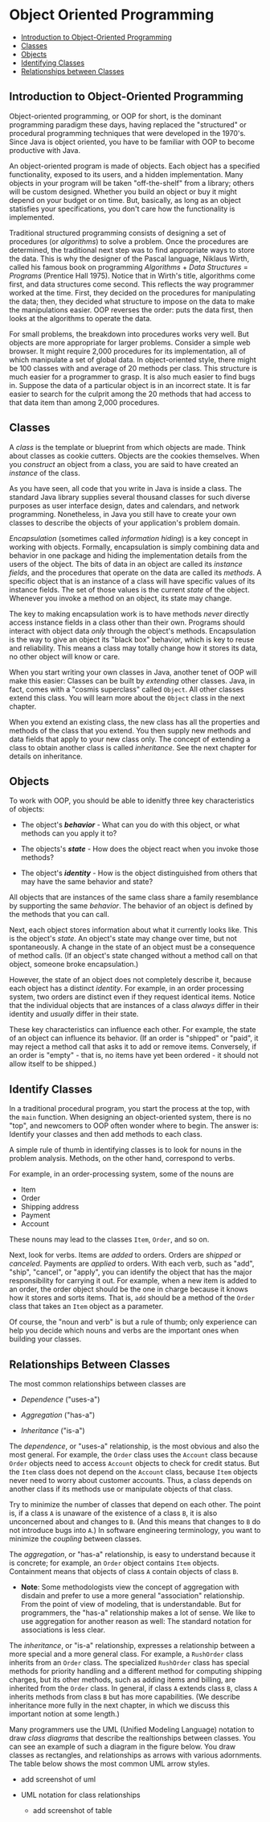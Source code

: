 # Object Oriented Programming

- [Introduction to Object-Oriented Programming]()
- [Classes](#classes)
- [Objects](#objects)
- [Identifying Classes](#identify-classes)
- [Relationships between Classes](#relationships-between-classes)

## Introduction to Object-Oriented Programming

Object-oriented programming, or OOP for short, is the dominant programming paradigm these days, having replaced the "structured" or procedural programming techniques that were developed in the 1970's. Since Java is object oriented, you have to be familiar with OOP to become productive with Java.

An object-oriented program is made of objects. Each object has a specified functionality, exposed to its users, and a hidden implementation. Many objects in your program will be taken "off-the-shelf" from a library; others will be custom designed. Whether you build an object or buy it might depend on your budget or on time. But, basically, as long as an object statisfies your specifications, you don't care how the functionality is implemented.

Traditional structured programming consists of designing a set of procedures (or _algorithms_) to solve a problem. Once the procedures are determined, the traditional next step was to find appropriate ways to store the data. This is why the designer of the Pascal language, Niklaus Wirth, called his famous book on programming _Algorithms_ + _Data Structures_ = _Programs_ (Prentice Hall 1975). Notice that in Wirth's title, algorithms come first, and data structures come second. This reflects the way programmer worked at the time. First, they decided on the procedures for manipulating the data; then, they decided what structure to impose on the data to make the manipulations easier. OOP reverses the order: puts the data first, then looks at the algorithms to operate the data.

For small problems, the breakdown into procedures works very well. But objects are more appropriate for larger problems. Consider a simple web browser. It might require 2,000 procedures for its implementation, all of which manipulate a set of global data. In object-oriented style, there might be 100 classes with and average of 20 methods per class. This structure is much easier for a programmer to grasp. It is also much easier to find bugs in. Suppose the data of a particular object is in an incorrect state. It is far easier to search for the culprit among the 20 methods that had access to that data item than among 2,000 procedures.

## Classes

A _class_ is the template or blueprint from which objects are made. Think about classes as cookie cutters. Objects are the cookies themselves. When you _construct_ an object from a class, you are said to have created an _instance_ of the class.

As you have seen, all code that you write in Java is inside a class. The standard Java library supplies several thousand classes for such diverse purposes as user interface design, dates and calendars, and network programming. Nonetheless, in Java you still have to create your own classes to describe the objects of your application's problem domain.

_Encapsulation_ (sometimes called _information hiding_) is a key concept in working with objects. Formally, encapsulation is simply combining data and behavior in one package and hiding the implementation details from the users of the object. The bits of data in an object are called its _instance fields_, and the procedures that operate on the data are called its _methods_. A specific object that is an instance of a class will have specific values of its instance fields. The set of those values is the current _state_ of the object. Whenever you invoke a method on an object, its state may change.

The key to making encapsulation work is to have methods _never_ directly access instance fields in a class other than their own. Programs should interact with object data _only_ through the object's methods. Encapsulation is the way to give an object its "black box" behavior, which is key to reuse and reliability. This means a class may totally change how it stores its data, no other object will know or care.

When you start writing your own classes in Java, another tenet of OOP will make this easier: Classes can be built by _extending_ other classes. Java, in fact, comes with a "cosmis superclass" called `Object`. All other classes extend this class. You will learn more about the `Object` class in the next chapter.

When you extend an existing class, the new class has all the properties and methods of the class that you extend. You then supply new methods and data fields that apply to your new class only. The concept of extending a class to obtain another class is called _inheritance_. See the next chapter for details on inheritance.

## Objects

To work with OOP, you should be able to idenitfy three key characteristics of objects:

- The object's _**behavior**_ - What can you do with this object, or what methods can you apply it to?

- The objects's _**state**_ - How does the object react when you invoke those methods?

- The object's _**identity**_ - How is the object distinguished from others that may have the same behavior and state?

All objects that are instances of the same class share a family resemblance by supporting the same _behavior_. The behavior of an object is defined by the methods that you can call.

Next, each object stores information about what it currently looks like. This is the object's _state_. An object's state may change over time, but not spontaneously. A change in the state of an object must be a consequence of method calls. (If an object's state changed without a method call on that object, someone broke encapsulation.)

However, the state of an object does not completely describe it, because each object has a distinct _identity_. For example, in an order processing system, two orders are distinct even if they request identical items. Notice that the individual objects that are instances of a class _always_ differ in their identity and _usually_ differ in their state.

These key characteristics can influence each other. For example, the state of an object can influence its behavior. (If an order is "shipped" or "paid", it may reject a method call that asks it to add or remove items. Conversely, if an order is "empty" - that is, no items have yet been ordered - it should not allow itself to be shipped.)

## Identify Classes

In a traditional procedural program, you start the process at the top, with the `main` function. When designing an object-oriented system, there is no "top", and newcomers to OOP often wonder where to begin. The answer is: Identify your classes and then add methods to each class.

A simple rule of thumb in identifying classes is to look for nouns in the problem analysis. Methods, on the other hand, correspond to verbs.

For example, in an order-processing system, some of the nouns are

- Item
- Order
- Shipping address
- Payment
- Account

These nouns may lead to the classes `Item`, `Order`, and so on.

Next, look for verbs. Items are _added_ to orders. Orders are _shipped_ or _canceled_. Payments are _applied_ to orders. With each verb, such as "add", "ship", "cancel", or "apply", you can identify the object that has the major responsibility for carrying it out. For example, when a new item is added to an order, the order object should be the one in charge because it knows how it stores and sorts items. That is, `add` should be a method of the `Order` class that takes an `Item` object as a parameter. 

Of course, the "noun and verb" is but a rule of thumb; only experience can help you decide which nouns and verbs are the important ones when building your classes.

## Relationships Between Classes

The most common relationships between classes are

- _Dependence_ ("uses-a")

- _Aggregation_ ("has-a")

- _Inheritance_ ("is-a")

The _dependence_, or "uses-a" relationship, is the most obvious and also the most general. For example, the `Order` class uses the `Account` class because `Order` objects need to access `Account` objects to check for credit status. But the `Item` class does not depend on the `Account` class, because `Item` objects never need to worry about customer accounts. Thus, a class depends on another class if its methods use or manipulate objects of that class.

Try to minimize the number of classes that depend on each other. The point is, if a class `A` is unaware of the existence of a class `B`, it is also unconcerned about and changes to `B`. (And this means that changes to `B` do not introduce bugs into `A`.) In software engineering terminology, you want to minimize the _coupling_ between classes.

The _aggregation_, or "has-a" relationship, is easy to understand because it is concrete; for example, an `Order` object contains `Item` objects. Containment means that objects of class `A` contain objects of class `B`.

- **Note**: Some methodologists view the concept of aggregation with disdain and prefer to use a more general "association" relationship. From the point of view of modeling, that is understandable. But for programmers, the "has-a" relationship makes a lot of sense. We like to use aggregation for another reason as well: The standard notation for associations is less clear.

The _inheritance_, or "is-a" relationship, expresses a relationship between a more special and a more general class. For example, a `RushOrder` class inherits from an `Order` class. The specialized `RushOrder` class has special methods for priority handling and a different method for computing shipping charges, but its other methods, such as adding items and billing, are inherited from the `Order` class. In general, if class `A` extends class `B`, class `A` inherits methods from class `B` but has more capabilities. (We describe inheritance more fully in the next chapter, in which we discuss this important notion at some length.)

Many programmers use the UML (Unified Modeling Language) notation to draw _class diagrams_ that describe the realtionships between classes. You can see an example of such a diagram in the figure below. You draw classes as rectangles, and relationships as arrows with various adornments. The table below shows the most common UML arrow styles.

- add screenshot of uml

- UML notation for class relationships
    - add screenshot of table
